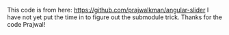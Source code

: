This code is from here: https://github.com/prajwalkman/angular-slider
I have not yet put the time in to figure out the submodule trick. 
Thanks for the code Prajwal!
